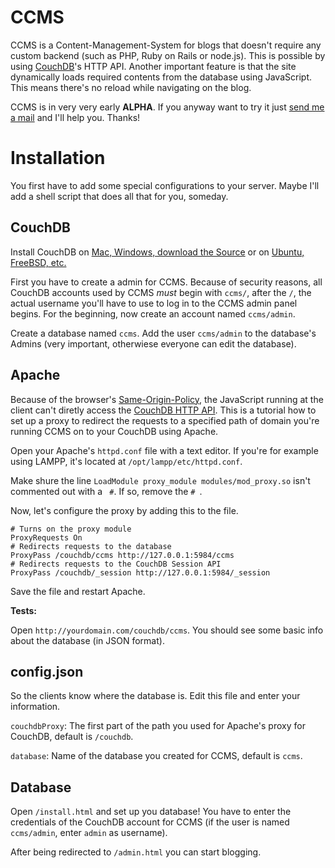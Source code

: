 # CCMS

CCMS is a Content-Management-System for blogs that doesn't require any custom backend (such as PHP, Ruby on Rails or node.js). This is possible by using [CouchDB](http://couchdb.apache.org)'s HTTP API. Another important feature is that the site dynamically loads required contents from the database using JavaScript. This means there's no reload while navigating on the blog.
	
CCMS is in very very early **ALPHA**. If you anyway want to try it just [send me a mail](mailto:luis@luisgerhorst.de) and I'll help you. Thanks!

# Installation

You first have to add some special configurations to your server. Maybe I'll add a shell script that does all that for you, someday.

## CouchDB

Install CouchDB on [Mac, Windows, download the Source](http://couchdb.apache.org/#download) or on [Ubuntu, FreeBSD, etc.](http://wiki.apache.org/couchdb/Installation)

First you have to create a admin for CCMS. Because of security reasons, all CouchDB accounts used by CCMS *must* begin with `ccms/`, after the `/`, the actual username you'll have to use to log in to the CCMS admin panel begins. For the beginning, now create an account named `ccms/admin`.

Create a database named `ccms`. Add the user `ccms/admin` to the  database's Admins (very important, otherwiese everyone can edit the database).

## Apache

Because of the browser's [Same-Origin-Policy](http://de.wikipedia.org/wiki/Same-Origin-Policy), the JavaScript running at the client can't diretly access the [CouchDB HTTP API](http://wiki.apache.org/couchdb/HTTP_Document_API). This is a tutorial how to set up a proxy to redirect the requests to a specified path of domain you're running CCMS on to your CouchDB using Apache.

Open your Apache's `httpd.conf` file with a text editor. If you're for example using LAMPP, it's located at `/opt/lampp/etc/httpd.conf`.

Make shure the line `LoadModule proxy_module modules/mod_proxy.so` isn't commented out with a `	#`. If so, remove the `# `.

Now, let's configure the proxy by adding this to the file.

```
# Turns on the proxy module
ProxyRequests On
# Redirects requests to the database
ProxyPass /couchdb/ccms http://127.0.0.1:5984/ccms
# Redirects requests to the CouchDB Session API
ProxyPass /couchdb/_session http://127.0.0.1:5984/_session
```

Save the file and restart Apache.

**Tests:**

Open `http://yourdomain.com/couchdb/ccms`. You should see some basic info about the database (in JSON format).

## config.json

So the clients know where the database is. Edit this file and enter your information.

`couchdbProxy`: The first part of the path you used for Apache's proxy for CouchDB, default is `/couchdb`.

`database`: Name of the database you created for CCMS, default is `ccms`.

## Database

Open `/install.html` and set up you database! You have to enter the credentials of the CouchDB account for CCMS (if the user is named `ccms/admin`, enter `admin` as username).

After being redirected to `/admin.html` you can start blogging.